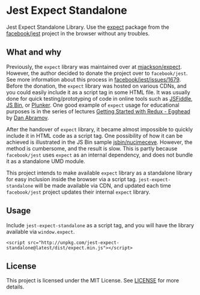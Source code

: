 # Jest Expect Standalone

Jest Expect Standalone Library. Use the
[expect](https://github.com/facebook/jest/tree/master/packages/expect) package
from the [facebook/jest](https://github.com/facebook/jest) project in the
browser without any troubles.

## What and why

Previously, the `expect` library was maintained over at
[mjackson/expect](https://github.com/mjackson/expect). However, the author decided
to donate the project over to `facebook/jest`. See more information about this
process in
[facebook/jest/issues/1679](https://github.com/facebook/jest/issues/1679).
Before the donation, the `expect` library was hosted on various CDNs, and you
could easily include it as a script tag in some HTML file. It was usually done
for quick testing/prototyping of code in online tools such as
[JSFiddle](https://jsfiddle.net/), [JS Bin](https://jsbin.com/), or
[Plunker](https://plnkr.co/). One good example of `expect` usage for educational
purposes is in the series of lectures
[Getting Started with Redux - Egghead](https://egghead.io/courses/getting-started-with-redux)
by [Dan Abramov](https://github.com/gaearon).

After the handover of `expect` library, it became almost impossible to quickly
include it in HTML code as a script tag. One possibility of how it can be achieved
is illustrated in the JS Bin sample
[jsbin/nucimeceve](https://jsbin.com/nucimeceve/edit?html,console). However, the
method is cumbersome, and the result is slow. This is partly because
`facebook/jest` uses `expect` as an internal dependency, and does not
bundle it as a standalone UMD module.

This project intends to make available `expect` library as a standalone library
for easy inclusion inside the browser via a script tag. `jest-expect-standalone`
will be made available via CDN, and updated each time `facebook/jest` project
updates their internal `expect` library.

## Usage

Include `jest-expect-standalone` as a script tag, and you will have the library
available via `window.expect`.

```
<script src="http://unpkg.com/jest-expect-standalone@latest/dist/expect.min.js"></script>
```

## License

This project is licensed under the MIT License. See [LICENSE](LICENSE) for
more details.
